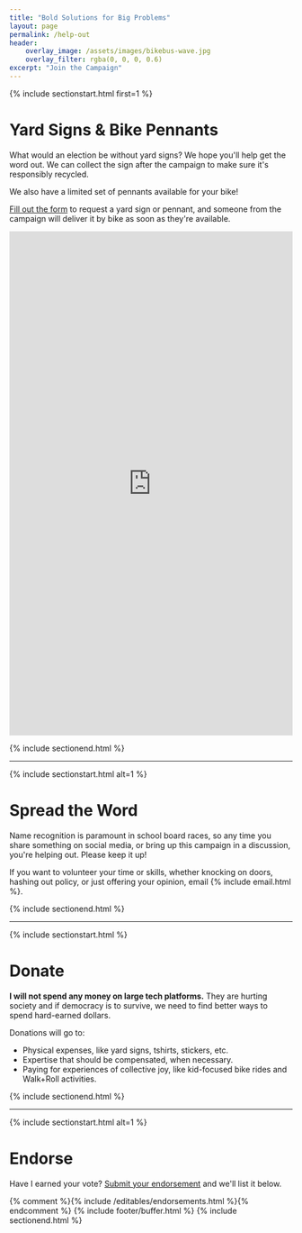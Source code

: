 ```yaml
---
title: "Bold Solutions for Big Problems"
layout: page
permalink: /help-out
header:
    overlay_image: /assets/images/bikebus-wave.jpg
    overlay_filter: rgba(0, 0, 0, 0.6)
excerpt: "Join the Campaign"
---
```


{% include sectionstart.html first=1 %}
# Yard Signs & Bike Pennants

What would an election be without yard signs? We hope you'll help get the word out. We can collect the sign
after the campaign to make sure it's responsibly recycled.

We also have a limited set of pennants available for your bike!

<a href="https://forms.gle/xvREEnHBhnNTSRT26" target="_blank">Fill out the form</a> to request a yard sign or pennant, and someone from the campaign will deliver it by bike as soon as they're available.

<iframe src="https://docs.google.com/forms/d/e/1FAIpQLSejNujRJT78jugfp7RBuprVprvR39sMmAEpS7Rl6w6keN71RA/viewform?embedded=true" width="" height="895" frameborder="0" marginheight="0" marginwidth="0" style="width: 100%">Loading…</iframe>

{% include sectionend.html %}

<hr class="section-sep" />

{% include sectionstart.html alt=1 %}
# Spread the Word

Name recognition is paramount in school board races, so any time you share something on social media,
or bring up this campaign in a discussion, you're helping out. Please keep it up!

If you want to volunteer your time or skills, whether knocking on doors, hashing out policy,
or just offering your opinion, email {% include email.html %}.

{% include sectionend.html %}

<hr class="section-sep" />

{% include sectionstart.html %}
# Donate

**I will not spend any money on large tech platforms.** They are hurting society and if democracy is to survive,
we need to find better ways to spend hard-earned dollars.

Donations will go to:

- Physical expenses, like yard signs, tshirts, stickers, etc.
- Expertise that should be compensated, when necessary.
- Paying for experiences of collective joy, like kid-focused bike rides and Walk+Roll activities.

{% include sectionend.html %}

<hr class="section-sep" />

{% include sectionstart.html alt=1 %}
# Endorse

Have I earned your vote? [Submit your endorsement](https://docs.google.com/forms/d/e/1FAIpQLSfImNCNLS2rpueNEsSXdemyCdngafv7iF7UsTwZLhDl7iMKuw/viewform?usp=sharing) and we'll list it below.

{% comment %}{% include /editables/endorsements.html %}{% endcomment %}
{% include footer/buffer.html %}
{% include sectionend.html %}
